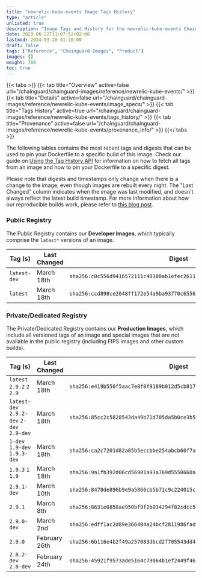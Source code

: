 ```yaml
---
title: "newrelic-kube-events Image Tags History"
type: "article"
unlisted: true
description: "Image Tags and History for the newrelic-kube-events Chainguard Image"
date: 2023-06-22T11:07:52+02:00
lastmod: 2024-03-20 01:10:09
draft: false
tags: ["Reference", "Chainguard Images", "Product"]
images: []
weight: 700
toc: true
---
```


{{< tabs >}}
{{< tab title="Overview" active=false url="/chainguard/chainguard-images/reference/newrelic-kube-events/" >}}
{{< tab title="Details" active=false url="/chainguard/chainguard-images/reference/newrelic-kube-events/image_specs/" >}}
{{< tab title="Tags History" active=true url="/chainguard/chainguard-images/reference/newrelic-kube-events/tags_history/" >}}
{{< tab title="Provenance" active=false url="/chainguard/chainguard-images/reference/newrelic-kube-events/provenance_info/" >}}
{{</ tabs >}}

The following tables contains the most recent tags and digests that can be used to pin your Dockerfile to a specific build of this image. Check our guide on [Using the Tag History API](/chainguard/chainguard-images/using-the-tag-history-api/) for information on how to fetch all tags from an image and how to pin your Dockerfile to a specific digest.

Please note that digests and timestamps only change when there is a change to the image, even though images are rebuilt every night. The "Last Changed" column indicates when the image was last modified, and doesn't always reflect the latest build timestamp. For more information about how our reproducible builds work, please refer to [this blog post](https://www.chainguard.dev/unchained/reproducing-chainguards-reproducible-image-builds).

### Public Registry
The Public Registry contains our **Developer Images**, which typically comprise the `latest*` versions of an image.

| Tag (s)       | Last Changed | Digest                                                                    |
|---------------|--------------|---------------------------------------------------------------------------|
|  `latest-dev` | March 18th   | `sha256:c0c556d9416572111c40380ab1efec26117eb99895ae9e63f74710058d5cee40` |
|  `latest`     | March 18th   | `sha256:ccd898ce2048ff172e54a9ba93770c6556b2995d26766ef95a22d20c6d6f730e` |


### Private/Dedicated Registry
The Private/Dedicated Registry contains our **Production Images**, which include all versioned tags of an image and special images that are not available in the public registry (including FIPS images and other custom builds).

| Tag (s)                                     | Last Changed  | Digest                                                                    |
|---------------------------------------------|---------------|---------------------------------------------------------------------------|
|  `latest` `2.9.2` `2` `2.9`                 | March 18th    | `sha256:e419b550f5aac7e8f0f9189b012d5cb8177b4157538eadbd20c2fc5490a6516b` |
|  `latest-dev` `2.9.2-dev` `2-dev` `2.9-dev` | March 18th    | `sha256:85cc2c5828543da49b71d705da5b0ce3b5ee9630a549a44c41d474809392adf7` |
|  `1-dev` `1.9-dev` `1.9.3-dev`              | March 18th    | `sha256:ca2c7201d82a85b5eccbbe254abcb60f7a177d70bcb02bfe3e6d00146f9c1df9` |
|  `1.9.3` `1` `1.9`                          | March 18th    | `sha256:9a1fb392d06cd56901a93a769d5550660aff97ef0ab17deb84f1b693483e72c8` |
|  `2.9.1-dev`                                | March 10th    | `sha256:8478de896b9e9a5866cb5b71c9c224015c8a77ecfc7b69ebb06e61a325d60037` |
|  `2.9.1`                                    | March 8th     | `sha256:8631e0850ae950bf9f2b034294f82cdcc5f4a2d4f0fb813d79976e89a23e691d` |
|  `2.9.0-dev`                                | March 2nd     | `sha256:edff1ac2d89e366404a24bcf2811986fad8407f064942cb89fb274c75ac44387` |
|  `2.9.0`                                    | February 26th | `sha256:6b116e4b2f49a257083dbcd2f705543dd4b553a439be1321a041977b09b037da` |
|  `2.8.2-dev` `2.8-dev`                      | February 24th | `sha256:45921f9573ade5164c79064b1ef2449f4658d9a33d9578296eda484e03c73359` |

